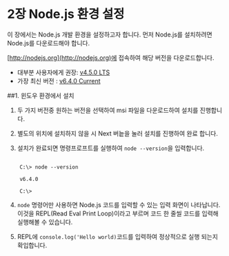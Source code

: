 2장 Node.js 환경 설정
====================

이 장에서는 Node.js 개발 환경을 설정하고자 합니다.
먼저  Node.js를 설치하려면 Node.js를 다운로드해야 합니다.

[http://nodejs.org](http://nodejs.org)에 접속하여 해당 버전을 다운로드합니다.


 * 대부분 사용자에게 권장: [v4.5.0 LTS](https://nodejs.org/dist/v4.5.0/node-v4.5.0-x64.msi)
 * 가장 최신 버전 : [v6.4.0 Current](https://nodejs.org/dist/v6.4.0/node-v6.4.0-x64.msi)

##1. 윈도우 환경에서 설치

1. 두 가지 버전중 원하는 버전을 선택하여 msi 파일을 다운로드하여 설치를 진행합니다.

2. 별도의 위치에 설치하지 않을 시 Next 버늩을 눌러 설치를 진행하여 완료 합니다.

3. 설치가 완료되면 명령프로프트를 실행하여 `node --version`을 입력합니다.
   
```

	C:\> node --version

   	v6.4.0

   	C:\>
   ```
4. `node` 명령어만 사용하면 Node.js 코드를 입력할 수 있는 입력 화면이 나타납니다. 이것을 REPL(Read Eval Print Loop)이라고 부르며 코드 한 줄씰 코드를 입력해 실행해볼 수 있습니다.

5. REPL에 `console.log('Hello world)`코드를 입력하여 정상적으로 실행 되는지 확입합니다.